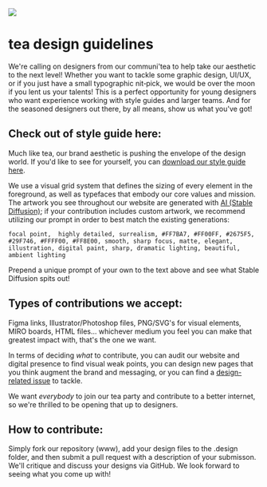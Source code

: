 <div align="left">
<a href="https://tea.xyz/"><img src="https://tea.xyz/banner.png" /></a>
  <h1>tea design guidelines</h1>
  <p>We&#39;re calling on designers from our communi&#39;tea to help take our aesthetic to the next level! Whether you want to tackle some graphic design, UI/UX, or if you just have a small typographic nit&#8208;pick, we would be over the moon if you lent us your talents! This is a perfect opportunity for young designers who want experience working with style guides and larger teams. And for the seasoned designers out there, by all means, show us what you&#39;ve got!</p>
</div>

## Check out of style guide here:

Much like tea, our brand aesthetic is pushing the envelope of the design world. If you'd like to see for yourself, you can [download our style guide here](https://tea.xyz/Tea%20Brand%20Guidelines%20-%202022.pdf).

We use a visual grid system that defines the sizing of every element in the foreground, as well as typefaces that embody our core values and mission. The artwork you see throughout our website are generated with [AI (Stable Diffusion)](https://beta.dreamstudio.ai/dream); if your contribution includes custom artwork, we recommend utilizing our prompt in order to best match the existing generations:

`focal point,  highly detailed, surrealism, #FF7BA7, #FF00FF, #2675F5, #29F746, #FFFF00, #FF8E00, smooth, sharp focus, matte, elegant, illustration, digital paint, sharp, dramatic lighting, beautiful, ambient lighting`

Prepend a unique prompt of your own to the text above and see what Stable Diffusion spits out!

## Types of contributions we accept:

Figma links, Illustrator/Photoshop files, PNG/SVG's for visual elements, MIRO boards, HTML files... whichever medium you feel you can make that greatest impact with, that's the one we want.

In terms of deciding *what* to contribute, you can audit our website and digital presence to find visual weak points, you can design new pages that you think augment the brand and messaging, or you can find a [design-related issue](https://github.com/teaxyz/www/issues) to tackle.

We want *everybody* to join our tea party and contribute to a better internet, so we're thrilled to be opening that up to designers.

## How to contribute:

Simply fork our repository (www), add your design files to the .design folder, and then submit a pull request with a description of your submisson. We'll critique and discuss your designs via GitHub. We look forward to seeing what you come up with!

